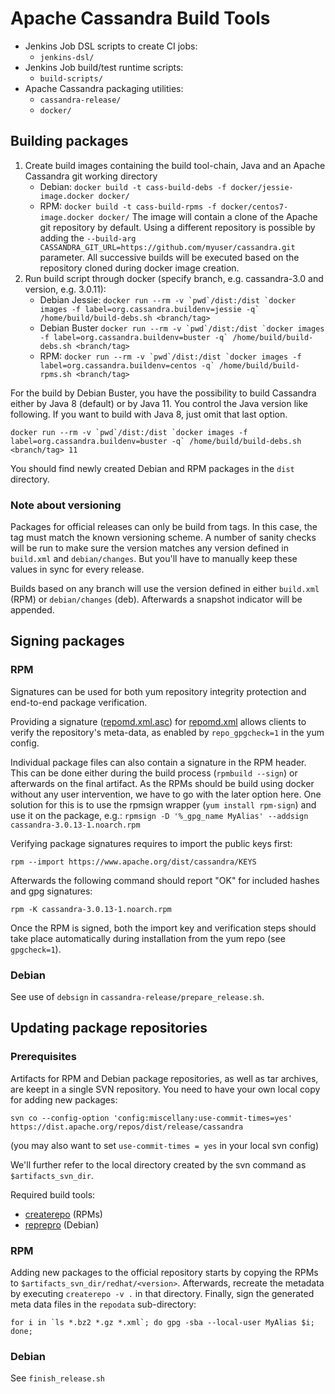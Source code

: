 # Apache Cassandra Build Tools

* Jenkins Job DSL scripts to create CI jobs:
    * `jenkins-dsl/`
* Jenkins Job build/test runtime scripts:
    * `build-scripts/`
* Apache Cassandra packaging utilities:
    * `cassandra-release/`
    * `docker/`

## Building packages

1. Create build images containing the build tool-chain, Java and an Apache Cassandra git working directory
   * Debian:
   ```docker build -t cass-build-debs -f docker/jessie-image.docker docker/```
   * RPM:
   ```docker build -t cass-build-rpms -f docker/centos7-image.docker docker/```
   The image will contain a clone of the Apache git repository by default. Using a different repository is possible by adding the `--build-arg CASSANDRA_GIT_URL=https://github.com/myuser/cassandra.git` parameter. All successive builds will be executed based on the repository cloned during docker image creation.
2. Run build script through docker (specify branch, e.g. cassandra-3.0 and version, e.g. 3.0.11):
   * Debian Jessie:
    ```docker run --rm -v `pwd`/dist:/dist `docker images -f label=org.cassandra.buildenv=jessie -q` /home/build/build-debs.sh <branch/tag>```
   * Debian Buster
    ```docker run --rm -v `pwd`/dist:/dist `docker images -f label=org.cassandra.buildenv=buster -q` /home/build/build-debs.sh <branch/tag>```
   * RPM:
    ```docker run --rm -v `pwd`/dist:/dist `docker images -f label=org.cassandra.buildenv=centos -q` /home/build/build-rpms.sh <branch/tag>```

For the build by Debian Buster, you have the possibility to build Cassandra either by Java 8 (default) or by Java 11. You control the Java version like following. If you want to build with Java 8, just omit that last option.

```docker run --rm -v `pwd`/dist:/dist `docker images -f label=org.cassandra.buildenv=buster -q` /home/build/build-debs.sh <branch/tag> 11```

You should find newly created Debian and RPM packages in the `dist` directory.

### Note about versioning

Packages for official releases can only be build from tags. In this case, the tag must match the known versioning scheme. A number of sanity checks will be run to make sure the version matches any version defined in `build.xml` and `debian/changes`. But you'll have to manually keep these values in sync for every release.

Builds based on any branch will use the version defined in either `build.xml` (RPM) or `debian/changes` (deb). Afterwards a snapshot indicator will be appended.

##  Signing packages

### RPM

Signatures can be used for both yum repository integrity protection and end-to-end package verification.

Providing a signature ([repomd.xml.asc](https://www.apache.org/dist/cassandra/redhat/311x/repodata/repomd.xml.asc)) for [repomd.xml](https://www.apache.org/dist/cassandra/redhat/311x/repodata/repomd.xml) allows clients to verify the repository's meta-data, as enabled by `repo_gpgcheck=1` in the yum config.

Individual package files can also contain a signature in the RPM header. This can be done either during the build process (`rpmbuild --sign`) or afterwards on the final artifact. As the RPMs should be build using docker without any user intervention, we have to go with the later option here. One solution for this is to use the rpmsign wrapper (`yum install rpm-sign`) and use it on the package, e.g.:
```rpmsign -D '%_gpg_name MyAlias' --addsign cassandra-3.0.13-1.noarch.rpm```

Verifying package signatures requires to import the public keys first:

```
rpm --import https://www.apache.org/dist/cassandra/KEYS
```

Afterwards the following command should report "OK" for included hashes and gpg signatures:

```
rpm -K cassandra-3.0.13-1.noarch.rpm
```

Once the RPM is signed, both the import key and verification steps should take place automatically during installation from the yum repo (see `gpgcheck=1`).

### Debian

See use of `debsign` in `cassandra-release/prepare_release.sh`.

## Updating package repositories

### Prerequisites

Artifacts for RPM and Debian package repositories, as well as tar archives, are keept in a single SVN repository. You need to have your own local copy for adding new packages:

```
svn co --config-option 'config:miscellany:use-commit-times=yes' https://dist.apache.org/repos/dist/release/cassandra
```

(you may also want to set `use-commit-times = yes` in your local svn config)

We'll further refer to the local directory created by the svn command as `$artifacts_svn_dir`.

Required build tools:
* [createrepo](https://packages.ubuntu.com/bionic/createrepo) (RPMs)
* [reprepro](https://packages.ubuntu.com/bionic/reprepro) (Debian)

### RPM

Adding new packages to the official repository starts by copying the RPMs to `$artifacts_svn_dir/redhat/<version>`. Afterwards, recreate the metadata by executing `createrepo -v .` in that directory. Finally, sign the generated meta data files in the `repodata` sub-directory:

```
for i in `ls *.bz2 *.gz *.xml`; do gpg -sba --local-user MyAlias $i; done;
```

### Debian

See `finish_release.sh`
